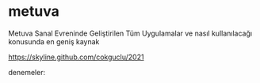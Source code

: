 # metuva
Metuva Sanal Evreninde Geliştirilen Tüm Uygulamalar ve nasıl kullanılacağı konusunda en geniş kaynak

https://skyline.github.com/cokguclu/2021 

denemeler:

